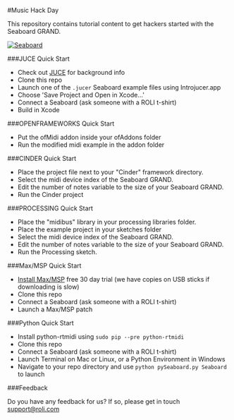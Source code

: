 #Music Hack Day

This repository contains tutorial content to get hackers started with the Seaboard GRAND.

[![Seaboard](https://www.roli.com/wp-content/uploads/2014/05/Seaboard-GRAND-LFE-Standing.png)](roli.com/seaboard)

###JUCE Quick Start

- Check out [JUCE](http://www.juce.com/about-juce) for background info
- Clone this repo
- Launch one of the `.jucer` Seaboard example files using Introjucer.app
- Choose 'Save Project and Open in Xcode...'
- Connect a Seaboard (ask someone with a ROLI t-shirt)
- Build in Xcode

###OPENFRAMEWORKS Quick Start

- Put the ofMidi addon inside your ofAddons folder
- Run the modified midi example in the addon folder

###CINDER Quick Start

- Place the project file next to your "Cinder" framework directory.
- Select the midi device index of the Seaboard GRAND.
- Edit the number of notes variable to the size of your Seaboard GRAND.
- Run the Cinder project

###PROCESSING Quick Start

- Place the "midibus" library in your processing libraries folder.
- Place the example project in your sketches folder
- Select the midi device index of the Seaboard GRAND.
- Edit the number of notes variable to the size of your Seaboard GRAND.
- Run the Processing sketch.

###Max/MSP Quick Start

- [Install Max/MSP](http://cycling74.com/products/max/) free 30 day trial (we have copies on USB sticks if downloading is slow)
- Clone this repo
- Connect a Seaboard (ask someone with a ROLI t-shirt)
- Launch a Max/MSP patch

###Python Quick Start
- Install python-rtmidi using `sudo pip --pre python-rtmidi`
- Clone this repo
- Connect a Seaboard (ask someone with a ROLI t-shirt)
- Launch Terminal on Mac or Linux, or a Python Environment in Windows
- Navigate to your repo directory and use `python pySeaboard.py Seaboard` to launch

###Feedback

Do you have any feedback for us? If so, please get in touch support@roli.com
